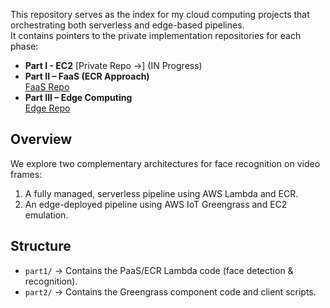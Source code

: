 This repository serves as the index for my cloud computing projects that  orchestrating both serverless and edge-based pipelines.  
It contains pointers to the private implementation repositories for each phase:

- **Part I - EC2**
  [Private Repo ->] (IN Progress)
- **Part II – FaaS (ECR Approach)**  
  [FaaS Repo](https://github.com/rnolas96/cloud-computing-lambda)  
- **Part III – Edge Computing**  
  [Edge Repo](https://github.com/rnolas96/cloud-computing-edge)  

## Overview
We explore two complementary architectures for face recognition on video frames:
1. A fully managed, serverless pipeline using AWS Lambda and ECR.  
2. An edge-deployed pipeline using AWS IoT Greengrass and EC2 emulation.  

## Structure
- `part1/` → Contains the PaaS/ECR Lambda code (face detection & recognition).  
- `part2/` → Contains the Greengrass component code and client scripts.  
